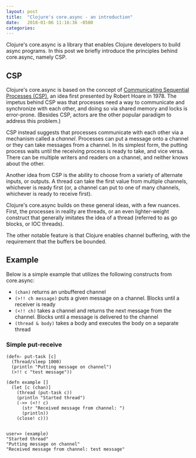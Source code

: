 ```yaml
---
layout: post
title:  "Clojure's core.async - an introduction"
date:   2018-01-06 11:16:36 -0500
categories: 
---
```

Clojure's core.async is a library that enables Clojure developers to build async programs. In this post we briefly introduce the principles behind core.async, namely CSP.

## CSP
Clojure's core.async is based on the concept of [Communicating Sequential Processes (CSP)](https://en.wikipedia.org/wiki/Communicating_sequential_processes), an idea first presented by Robert Hoare in 1978. The impetus behind CSP was that processes need a way to communicate and synchronize with each other, and doing so via shared memory and locks is error-prone. (Besides CSP, actors are the other popular paradigm to address this problem.)

CSP instead suggests that processes communicate with each other via a mechanism called a _channel_. Processes can put a message onto a channel or they can take messages from a channel. In its simplest form, the putting process waits until the receiving process is ready to take, and vice versa. There can be multiple writers and readers on a channel, and neither knows about the other.

Another idea from CSP is the ability to choose from a variety of alternate inputs, or outputs. A thread can take the first value from multiple channels, whichever is ready first (or, a channel can put to one of many channels, whichever is ready to receive first).

Clojure's core.async builds on these general ideas, with a few nuances. First, the processes in reality are threads, or an even lighter-weight construct that generally imitates the idea of a thread (referred to as go blocks, or IOC threads).

The other notable feature is that Clojure enables channel buffering, with the requirement that the buffers be bounded.

## Example

Below is a simple example that utilizes the following constructs from core.async:

* `(chan)` returns an unbuffered channel
* `(>!! ch message)` puts a given message on a channel. Blocks until a receiver is ready
* `(<!! ch)` takes a channel and returns the next message from the channel. Blocks until a message is delivered to the channel
* `(thread & body)` takes a body and executes the body on a separate thread

### Simple put-receive

```
(defn- put-task [c]
  (Thread/sleep 1000)
  (println "Putting message on channel")
  (>!! c "test message"))

(defn example []
  (let [c (chan)]
    (thread (put-task c))
    (println "Started thread")
    (->> (<!! c)
      (str "Received message from channel: ")
      (println))
    (close! c)))
  

user=> (example)
"Started thread"
"Putting message on channel"
"Received message from channel: test message"
	
```

